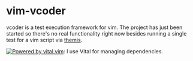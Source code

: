 # vim-vcoder

vcoder is a test execution framework for vim. The project has just been started
so there's no real functionality right now besides running a single test for a vim script
via [themis](https://github.com/thinca/vim-themis).

 
[![Powered by vital.vim](https://img.shields.io/badge/powered%20by-vital.vim-80273f.svg)](https://github.com/vim-jp/vital.vim): I use Vital for managing dependencies.

